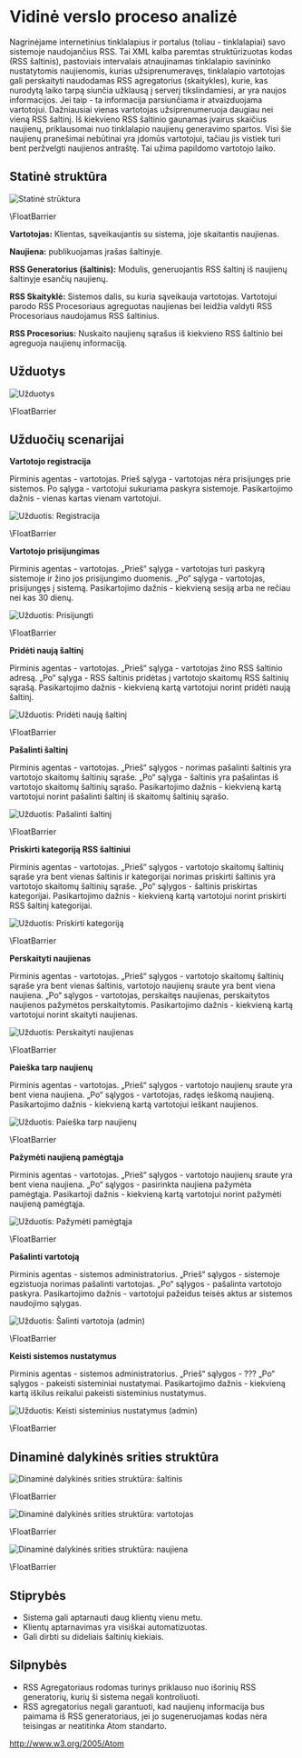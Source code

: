 # Vidinė verslo proceso analizė

Nagrinėjame internetinius tinklalapius ir portalus (toliau - tinklalapiai) savo
sistemoje naudojančius RSS. Tai XML kalba paremtas struktūrizuotas kodas (RSS
šaltinis), pastoviais intervalais atnaujinamas tinklalapio savininko
nustatytomis naujienomis, kurias užsiprenumeravęs, tinklalapio vartotojas gali
perskaityti naudodamas RSS agregatorius (skaitykles), kurie, kas nurodytą laiko
tarpą siunčia užklausą į serverį tikslindamiesi, ar yra naujos informacijos.
Jei taip - ta informacija parsiunčiama ir atvaizduojama vartotojui. Dažniausiai
vienas vartotojas užsiprenumeruoja daugiau nei vieną RSS šaltinį. Iš kiekvieno
RSS šaltinio gaunamas įvairus skaičius naujienų, priklausomai nuo tinklalapio
naujienų generavimo spartos. Visi šie naujienų pranešimai nebūtinai yra įdomūs
vartotojui, tačiau jis vistiek turi bent peržvelgti naujienos antraštę.  Tai
užima papildomo vartotojo laiko.

## Statinė struktūra

![Statinė strūktura](projektas/img/statine_struktura.png)

\FloatBarrier

**Vartotojas:** Klientas, sąveikaujantis su sistema, joje skaitantis naujienas.

**Naujiena:** publikuojamas įrašas šaltinyje.

**RSS Generatorius (šaltinis):** Modulis, generuojantis RSS šaltinį iš naujienų šaltinyje esančių naujienų.

**RSS Skaityklė:** Sistemos dalis, su kuria sąveikauja vartotojas. Vartotojui parodo RSS Procesoriaus agreguotas naujienas bei leidžia valdyti RSS Procesoriaus naudojamus RSS šaltinius.

**RSS Procesorius:** Nuskaito naujienų sąrašus iš kiekvieno RSS šaltinio bei agreguoja naujienų informaciją.

## Užduotys

![Užduotys](projektas/img/uzduotys.png)

\FloatBarrier

## Užduočių scenarijai

**Vartotojo registracija**

Pirminis agentas - vartotojas.
Prieš sąlyga - vartotojas nėra prisijungęs prie sistemos.
Po sąlyga - vartotojui sukuriama paskyra sistemoje.
Pasikartojimo dažnis - vienas kartas vienam vartotojui.

![Užduotis: Registracija](projektas/img/uzduotis_registracija.png)

\FloatBarrier

**Vartotojo prisijungimas**

Pirminis agentas - vartotojas.
„Prieš“ sąlyga - vartotojas turi paskyrą sistemoje ir žino jos prisijungimo duomenis.
„Po“ sąlyga - vartotojas, prisijungęs į sistemą.
Pasikartojimo dažnis - kiekvieną sesiją arba ne rečiau nei kas 30 dienų.

![Užduotis: Prisijungti](projektas/img/uzduotis_prisijungti.png)

\FloatBarrier

**Pridėti naują šaltinį**

Pirminis agentas - vartotojas.
„Prieš“ sąlyga - vartotojas žino RSS šaltinio adresą.
„Po“ sąlyga - RSS šaltinis pridėtas į vartotojo skaitomų RSS šaltinių sąrašą.
Pasikartojimo dažnis - kiekvieną kartą vartotojui norint pridėti naują šaltinį.

![Užduotis: Pridėti naują šaltinį](projektas/img/uzduotis_prideti_nauja_saltini.png)

\FloatBarrier

**Pašalinti šaltinį**

Pirminis agentas - vartotojas.
„Prieš“ sąlygos - norimas pašalinti šaltinis yra vartotojo skaitomų šaltinių sąraše.
„Po“ sąlyga - šaltinis yra pašalintas iš vartotojo skaitomų šaltinių sąrašo.
Pasikartojimo dažnis - kiekvieną kartą vartotojui norint pašalinti šaltinį iš skaitomų šaltinių sąrašo.

![Užduotis: Pašalinti šaltinį](projektas/img/uzduotis_pasalinti_saltini.png)

\FloatBarrier

**Priskirti kategoriją RSS šaltiniui**

Pirminis agentas - vartotojas.
„Prieš“ sąlygos - vartotojo skaitomų šaltinių sąraše yra bent vienas šaltinis ir kategorijai norimas priskirti šaltinis yra vartotojo skaitomų šaltinių sąraše.
„Po“ sąlygos - šaltinis priskirtas kategorijai.
Pasikartojimo dažnis - kiekvieną kartą vartotojui norint priskirti RSS šaltinį kategorijai.

![Užduotis: Priskirti kategoriją](projektas/img/uzduotis_priskirti_kategorija.png)

\FloatBarrier

**Perskaityti naujienas**

Pirminis agentas - vartotojas.
„Prieš“ sąlygos - vartotojo skaitomų šaltinių sąraše yra bent vienas šaltinis, vartotojo naujienų sraute yra bent viena naujiena.
„Po“ sąlygos - vartotojas, perskaitęs naujienas, perskaitytos naujienos pažymėtos perskaitytomis.
Pasikartojimo dažnis - kiekvieną kartą vartotojui norint skaityti naujienas.

![Užduotis: Perskaityti naujienas](projektas/img/uzduotis_perskaityti_naujienas.png)

\FloatBarrier

**Paieška tarp naujienų**

Pirminis agentas - vartotojas.
„Prieš“ sąlygos - vartotojo naujienų sraute yra bent viena naujiena.
„Po“ sąlygos - vartotojas, radęs ieškomą naujieną.
Pasikartojimo dažnis - kiekvieną kartą vartotojui ieškant naujienos.

![Užduotis: Paieška tarp naujienų](projektas/img/uzduotis_paieska_tarp_naujienu.png)

\FloatBarrier

**Pažymėti naujieną pamėgtąja**

Pirminis agentas - vartotojas.
„Prieš“ sąlygos - vartotojo naujienų sraute yra bent viena naujiena.
„Po“ sąlygos - pasirinkta naujiena pažymėta pamėgtąja.
Pasikartoji dažnis - kiekvieną kartą vartotojui norint pažymėti naujieną pamėgtąja.

![Užduotis: Pažymėti pamėgtąja](projektas/img/uzduotis_pazymeti_pamegtaja.png)

\FloatBarrier

**Pašalinti vartotoją**

Pirminis agentas - sistemos administratorius.
„Prieš“ sąlygos - sistemoje egzistuoja norimas pašalinti vartotojas.
„Po“ sąlygos - pašalinta vartotojo paskyra.
Pasikartojimo dažnis - vartotojui pažeidus teisės aktus ar sistemos naudojimo sąlygas.

![Užduotis: Šalinti vartotoja (admin)](projektas/img/uzduotis_salinti_vartotoja.png)

\FloatBarrier

**Keisti sistemos nustatymus**

Pirminis agentas - sistemos administratorius.
„Prieš“ sąlygos - ???
„Po“ sąlygos - pakeisti sisteminiai nustatymai.
Pasikartojimo dažnis - kiekvieną kartą iškilus reikalui pakeisti sisteminius nustatymus.

![Užduotis: Keisti sisteminius nustatymus (admin)](projektas/img/uzduotis_admin_keisti_sist_nust.png)

\FloatBarrier

## Dinaminė dalykinės srities struktūra

![Dinaminė dalykinės srities struktūra: šaltinis](projektas/img/dass_saltinis.png)  

\FloatBarrier

![Dinaminė dalykinės srities struktūra: vartotojas](projektas/img/dass_vartotojas.png)  

\FloatBarrier

![Dinaminė dalykinės srities struktūra: naujiena](projektas/img/dass_naujiena.png)  

\FloatBarrier

## Stiprybės

- Sistema gali aptarnauti daug klientų vienu metu.
- Klientų aptarnavimas yra visiškai automatizuotas.
- Gali dirbti su dideliais šaltinių kiekiais.

## Silpnybės

- RSS Agregatoriaus rodomas turinys priklauso nuo išorinių RSS generatorių, kurių ši sistema negali kontroliuoti.
- RSS agregatorius negali garantuoti, kad naujienų informacija bus paimama iš RSS generatoriaus, jei jo sugeneruojamas kodas nėra teisingas ar neatitinka Atom standarto.

http://www.w3.org/2005/Atom
